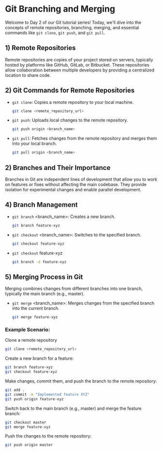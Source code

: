 # Git Branching and Merging

Welcome to Day 2 of our Git tutorial series! Today, we'll dive into the concepts of remote repositories, branching, merging, and essential commands like `git clone`, `git push`, and `git pull`.

## 1) Remote Repositories

Remote repositories are copies of your project stored on servers, typically hosted by platforms like GitHub, GitLab, or Bitbucket. These repositories allow collaboration between multiple developers by providing a centralized location to share code.

## 2) Git Commands for Remote Repositories

- `git clone`: Copies a remote repository to your local machine.
  ```bash
  git clone <remote_repository_url>
- `git push`: Uploads local changes to the remote repository.
  ```bash
  git push origin <branch_name>
- `git pull`: Fetches changes from the remote repository and merges them into your local branch.
  ```bash
  git pull origin <branch_name>

## 2) Branches and Their Importance
Branches in Git are independent lines of development that allow you to work on features or fixes without affecting the main codebase. They provide isolation for experimental changes and enable parallel development.
## 4) Branch Management

- `git branch` <branch_name>: Creates a new branch.
  ```bash
  git branch feature-xyz
- `git checkout` <branch_name>: Switches to the specified branch.
  ```bash
  git checkout feature-xyz
- `git checkout` feature-xyz
  ```bash
  git branch -d feature-xyz
## 5) Merging Process in Git
Merging combines changes from different branches into one branch, typically the main branch (e.g., master).
- `git merge` <branch_name>: Merges changes from the specified branch into the current branch.
  ```bash
  git merge feature-xyz
### Example Scenario:
Clone a remote repository

```bash
git clone <remote_repository_url>
```
Create a new branch for a feature:
```bash
git branch feature-xyz
git checkout feature-xyz
```
Make changes, commit them, and push the branch to the remote repository:
```bash
git add .
git commit -m "Implemented feature XYZ"
git push origin feature-xyz
```
Switch back to the main branch (e.g., master) and merge the feature branch:
```bash
git checkout master
git merge feature-xyz
```
Push the changes to the remote repository:
```bash
git push origin master
```
